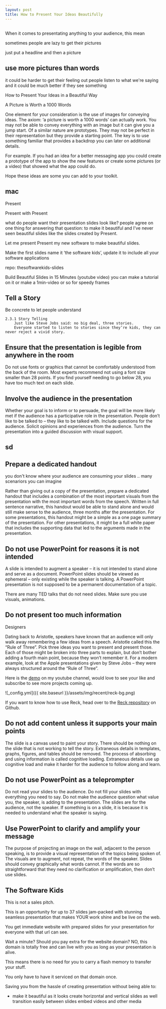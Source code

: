 ```yaml
---
layout: post
title: How to Present Your Ideas Beautifully
---
```

## 
When it comes to presentating anything to your audience, this mean

sometimes people are lazy to get their pictures 

just put a headline and then a picture 
## use more pictures than words
it could be harder to get their feeling out 
people listen to what we're saying and it could be much better if they see something 

How to Present Your Ideas in a Beautiful Way

A Picture is Worth a 1000 Words

One element for your consideration is the use of images for conveying ideas. The axiom: ‘a picture is worth a 1000 words’ can actually work. You may not be able to convey everything with an image but it can give you a jump start. Of a similar nature are prototypes. They may not be perfect in their representation but they provide a starting point. The key is to use something familiar that provides a backdrop you can later on additional details.

For example. If you had an idea for a better messaging app you could create a prototype of the app to show the new features or create some pictures (or a video) that showed what the app could do.

Hope these ideas are some you can add to your toolkit.


## mac
Present

Present with Present

what do people want their presentation slides look like? people agree on one thing for answering that question: to make it beautiful and I’ve never seen beautiful slides like the slides created by Present.

Let me present Present
my new software to make beautiful slides.

Make the first slides name it ‘the software kids’, update it to include all your software applications

repo: thesoftwarekids-slides

Build Beautiful Slides in 15 Minutes (youtube video)
you can make a tutorial on it or make a 1min-video or so for speedy frames


## Tell a Story
Be concrete to let people understand

    2.3.1 Story Telling
        Just like Steve Jobs said: no big deal, three stories.
        Everyone started to listen to stories since they’re kids, they can never reject a vivid story.


## Ensure that the presentation is legible from anywhere in the room

Do not use fonts or graphics that cannot be comfortably understood from the back of the room. Most experts recommend not using a font size smaller than 28 points. If you find yourself needing to go below 28, you have too much text on each slide.

## Involve the audience in the presentation

Whether your goal is to inform or to persuade, the goal will be more likely met if the audience has a participative role in the presentation. People don’t like to be talked to – they like to be talked with. Include questions for the audience. Solicit opinions and experiences from the audience. Turn the presentation into a guided discussion with visual support.

## sd 

## Prepare a dedicated handout
you don't know where your audience are consuming your slides .. many scenariors you can imagine 

Rather than giving out a copy of the presentation, prepare a dedicated handout that includes a combination of the most important visuals from the presentation with the most important words from the speech. Written in full sentence narrative, this handout would be able to stand alone and would still make sense to the audience, three months after the presentation. For some presentations, this handout might be a simple as a one page summary of the presentation. For other presentations, it might be a full white paper that includes the supporting data that led to the arguments made in the presentation.

## Do not use PowerPoint for reasons it is not intended

A slide is intended to augment a speaker – it is not intended to stand alone and serve as a document. PowerPoint slides should be viewed as ephemeral – only existing while the speaker is talking. A PowerPoint presentation is not supposed to be a permanent documentation of a topic.

There are many TED talks that do not need slides. Make sure you use visuals, animations.
## Do not present too much information

Designers 

Dating back to Aristotle, speakers have known that an audience will only walk away remembering a few ideas from a speech. Aristotle called this the “Rule of Three”. Pick three ideas you want to present and present those. Each of those might be broken into three parts to explain, but don’t bother adding a fourth main point, because they won’t remember it. For a modern example, look at the Apple presentations given by Steve Jobs – they were always structured around the “Rule of Three”.

Here is the [demo](https://www.youtube.com/watch?v=ZHx_LaP4TuY&feature=youtu.be) on my youtube channel, would love to see your like and subscribe to see more projects coming up.

![_config.yml]({{ site.baseurl }}/assets/img/recent/reck-bg.png)

If you want to know how to use Reck, head over to the [Reck repository](https://github.com/ezzeddin/Reck) on Github.

## Do not add content unless it supports your main points

The slide is a canvas used to paint your story. There should be nothing on the slide that is not working to tell the story. Extraneous details in templates, graphs, figures, and tables should be removed. The process of absorbing and using information is called cognitive loading. Extraneous details use up cognitive load and make it harder for the audience to follow along and learn.

## Do not use PowerPoint as a teleprompter

Do not read your slides to the audience. Do not fill your slides with everything you need to say. Do not make the audience question what value you, the speaker, is adding to the presentation. The slides are for the audience, not the speaker. If something is on a slide, it is because it is needed to understand what the speaker is saying.

## Use PowerPoint to clarify and amplify your message

The purpose of projecting an image on the wall, adjacent to the person speaking, is to provide a visual representation of the topics being spoken of. The visuals are to augment, not repeat, the words of the speaker. Slides should convey graphically what words cannot. If the words are so straightforward that they need no clarification or amplification, then don’t use slides.

## The Software Kids

This is not a sales pitch.

This is an opportunity for up to 37 slides jam-packed with stunning seamless presentation that makes YOUR work shine and be live on the web.

You get immediate website with prepared slides for your presentation for everyone with that url can see.

Wait a minute? Should you pay extra for the website domain?
NO, this domain is totally free and can live with you as long as your presentation is alive.

This means there is no need for you to carry a flash memory to transfer your stuff.

You only have to have it serviced on that domain once.

Saving you from the hassle of creating presentation without being able to:
- make it beautiful as it looks
    create horizontal and vertical slides as well
    transition easily between slides
    embed videos and other media

